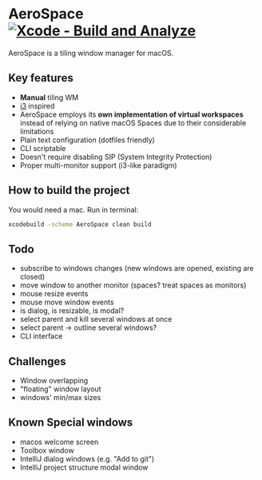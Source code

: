 # AeroSpace [![Xcode - Build and Analyze](https://github.com/nikitabobko/AeroSpace/actions/workflows/build.yml/badge.svg?branch=main)](https://github.com/nikitabobko/AeroSpace/actions/workflows/build.yml)

AeroSpace is a tiling window manager for macOS.

## Key features

- **Manual** tiling WM
- [i3](https://i3wm.org/) inspired
- AeroSpace employs its **own implementation of virtual workspaces** instead of relying on native macOS Spaces due to
  their considerable limitations
- Plain text configuration (dotfiles friendly)
- CLI scriptable
- Doesn't require disabling SIP (System Integrity Protection)
- Proper multi-monitor support (i3-like paradigm)

## How to build the project

You would need a mac. Run in terminal:
```bash
xcodebuild -scheme AeroSpace clean build
```

## Todo

- subscribe to windows changes (new windows are opened, existing are closed)
- move window to another monitor (spaces? treat spaces as monitors)
- mouse resize events
- mouse move window events
- is dialog, is resizable, is modal?
- select parent and kill several windows at once
- select parent -> outline several windows?
- CLI interface

## Challenges

- Window overlapping
- "floating" window layout
- windows' min/max sizes

## Known Special windows

- macos welcome screen
- Toolbox window
- IntelliJ dialog windows (e.g. "Add to git")
- IntelliJ project structure modal window
